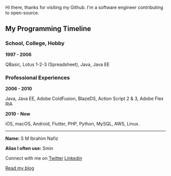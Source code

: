 

Hi there, thanks for visiting my Github. I'm a software engineer contributing to open-source. 

## My Programming Timeline

### School, College, Hobby

**1997 - 2006**

QBasic, Lotus 1-2-3 (Spreadsheet), Java, Java EE

### Professional Experiences 

**2006 - 2010**

Java, Java EE, Adobe ColdFusion, BlazeDS, Action Script 2 & 3, Adobe Flex RIA

**2010 - Now**

iOS,  macOS, Android, Flutter, PHP, Python, MySQL, AWS, Linux.

---

**Name:** S M Ibrahim Nafiz

**Alias I often use:** Smin


Connect with me on [Twitter](https://twitter.com/sminrana) [Linkedin](https://www.linkedin.com/in/sminrana/) 


[Read my blog](https://www.sminrana.com)


